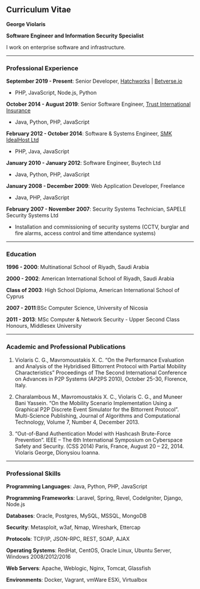 ## Curriculum Vitae

**George Violaris**

**Software Engineer and Information Security Specialist**

I work on enterprise software and infrastructure.

---

### Professional Experience

**September 2019 - Present**: Senior Developer, [Hatchworks](https://www.hatchworksvc.com/) | [Betverse.io](https://betverse.io)
- PHP, JavaScript, Node.js, Python

**October 2014 - August 2019**: Senior Software Engineer, [Trust International Insurance](https://trustcyprusinsurance.com)
- Java, Python, PHP, JavaScript

**February 2012 - October 2014**: Software & Systems Engineer, [SMK IdealHost Ltd](https://www.idealhost.eu/)
- PHP, Java, JavaScript

**January 2010 - January 2012**: Software Engineer, Buytech Ltd
- Java, Python, PHP, JavaScript

**January 2008 - December 2009**: Web Application Developer, Freelance
- Java, PHP, JavaScript

**February 2007 - November 2007**: Security Systems Technician, SAPELE Security Systems Ltd
- Installation and commissioning of security systems (CCTV, burglar and fire alarms, access control and time attendance systems)

---

### Education
**1996 - 2000**: Multinational School of Riyadh, Saudi Arabia

**2000 - 2002**: American International School of Riyadh, Saudi Arabia

**Class of 2003**: High School Diploma, American International School of Cyprus

**2007 - 2011**:BSc Computer Science, University of Nicosia

**2011 - 2013**: MSc Computer & Network Security - Upper Second Class Honours, Middlesex University

---

### Academic and Professional Publications
1. Violaris C. G., Mavromoustakis X. C. “On the Performance Evaluation and Analysis of the Hybridised Bittorrent Protocol with Partial Mobility Characteristics” Proceedings of The Second International Conference on Advances in P2P Systems (AP2PS 2010), October 25-30, Florence, Italy.

2. Charalambous M., Mavromoustakis X. C., Violaris C. G., and Muneer Bani Yassein. “On the Mobility Scenario Implementation Using a Graphical P2P Discrete Event Simulator for the Bittorrent Protocol”. Multi-Science Publishing, Journal of Algorithms and Computational Technology, Volume 7, Number 4, December 2013.

3. “Out-of-Band Authentication Model with Hashcash Brute-Force Prevention”. IEEE – The 6th International Symposium on Cyberspace Safety and Security. (CSS 2014) Paris, France, August 20 – 22, 2014. Violaris George, Dionysiou Ioanna.

---

### Professional Skills
**Programming Languages**: Java, Python, PHP, JavaScript

**Programming Frameworks**: Laravel, Spring, Revel, CodeIgniter, Django, Node.js

**Databases**: Oracle, Postgres, MySQL, MSSQL, MongoDB

**Security**: Metasploit, w3af, Nmap, Wireshark, Ettercap

**Protocols**: TCP/IP, JSON-RPC, REST, SOAP, AJAX

**Operating Systems**: RedHat, CentOS, Oracle Linux, Ubuntu Server, Windows 2008/2012/2016 

**Web Servers**: Apache, Weblogic, Nginx, Tomcat, Glassfish

**Environments**: Docker, Vagrant, vmWare ESXi, Virtualbox
